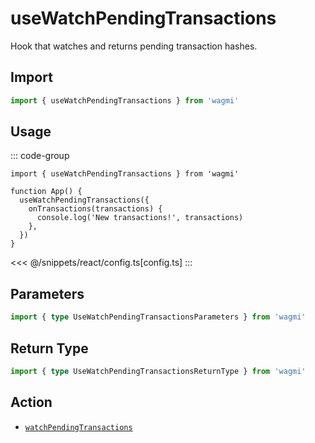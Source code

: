 # useWatchPendingTransactions

Hook that watches and returns pending transaction hashes.

## Import

```ts
import { useWatchPendingTransactions } from 'wagmi'
```

## Usage

::: code-group
```tsx [index.tsx]
import { useWatchPendingTransactions } from 'wagmi'

function App() {
  useWatchPendingTransactions({
    onTransactions(transactions) {
      console.log('New transactions!', transactions)
    },
  })
}
```
<<< @/snippets/react/config.ts[config.ts]
:::

## Parameters

```ts
import { type UseWatchPendingTransactionsParameters } from 'wagmi'
```

## Return Type

```ts
import { type UseWatchPendingTransactionsReturnType } from 'wagmi'
```

## Action

- [`watchPendingTransactions`](/core/api/actions/watchPendingTransactions)
